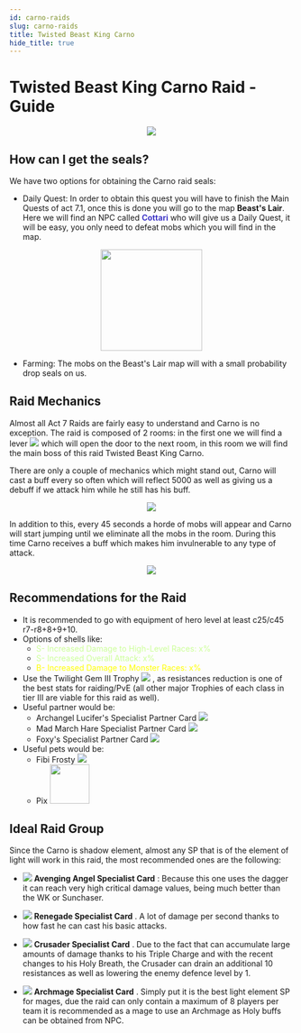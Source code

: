 ```yaml
---
id: carno-raids
slug: carno-raids
title: Twisted Beast King Carno
hide_title: true
---
```


# Twisted Beast King Carno Raid - Guide
<p align="center">
<img src="https://cdn.olympusgg.com/images/monsters/3028.png"/></p>

## How can I get the seals?

We have two options for obtaining the Carno raid seals:

- Daily Quest: In order to obtain this quest you will have to finish the Main Quests of act 7.1, once this is done you will go to the map **Beast's Lair**. Here we will find an NPC called <font color="#423AC8">**Cottari**</font> who will give us a Daily Quest, it will be easy, you only need to defeat mobs which you will find in the map.


<p align="center">
<img width= "180px" src="https://imageshack.com/i/polTjkkBp"/></p>

- Farming: The mobs on the Beast's Lair map will with a small probability drop seals on us.

## Raid Mechanics

Almost all Act 7 Raids are fairly easy to understand and Carno is no exception. The raid is composed of 2 rooms: in the first one we will find a lever ![](https://imageshack.com/i/poeMcLMPp) which will open the door to the next room, in this room we will find the main boss of this raid Twisted Beast King Carno. 

There are only a couple of mechanics which might stand out, Carno will cast a buff every so often which will reflect 5000 as well as giving us a debuff if we attack him while he still has his buff.

<p align="center">
<img src="https://imageshack.com/i/pnlhM0ZWp"/></p>

In addition to this, every 45 seconds a horde of mobs will appear and Carno will start jumping until we eliminate all the mobs in the room. 
During this time Carno receives a buff which makes him invulnerable to any type of attack.

<p align="center">
<img src="https://imageshack.com/i/pnZT7H9vp"/></p>

## Recommendations for the Raid
- It is recommended to go with equipment of hero level at least c25/c45 r7-r8+8+9+10.
- Options of shells like: 
	- <font color="#ccff99">S- Increased Damage to High-Level Races: x%</font>
	- <font color="#ccff99">S- Increased Overall Attack: x%</font>
	- <font color="#ffff00">B- Increased Damage to Monster Races: x%</font>
- Use the Twilight Gem III Trophy ![](https://imageshack.com/i/pnGxom6Kp) , as resistances reduction is one of the best stats for raiding/PvE (all other major Trophies of each class in tier III are viable for this raid as well).
- Useful partner would be:
	- Archangel Lucifer's Specialist Partner Card ![](https://cdn.olympusgg.com/images/2697.png)
	- Mad March Hare Specialist Partner Card ![](https://cdn.olympusgg.com/images/4122.png)
	- Foxy's Specialist Partner Card ![](https://cdn.olympusgg.com/images/2672.png)
-   Useful pets would be: 
	- Fibi Frosty ![](https://cdn.olympusgg.com/images/8670.png)
    - Pix <a align="center"><img width= "70px" src="https://cdn.olympusgg.com/images/monsters/653.png"/></a>

## Ideal Raid Group

Since the Carno is shadow element, almost any SP that is of the element of light will work in this raid, the most recommended ones are the following:

- ![](https://cdn.olympusgg.com/images/2707.png)  **Avenging Angel Specialist Card** : Because this one uses the dagger it can reach very high critical damage values, being much better than the WK or Sunchaser.

- ![](https://cdn.olympusgg.com/images/2706.png) **Renegade Specialist Card** . A lot of damage per second thanks to how fast he can cast his basic attacks.

- ![](https://cdn.olympusgg.com/images/909.png) **Crusader Specialist Card** . Due to the fact that can accumulate large amounts of damage thanks to his Triple Charge and with the recent changes to his Holy Breath, the Crusader can drain an additional 10 resistances as well as lowering the enemy defence level by 1.

- ![](https://cdn.olympusgg.com/images/2708.png) **Archmage Specialist Card** . Simply put it is the best light element SP for mages, due the raid can only contain a maximum of 8 players per team it is recommended as a mage to use an Archmage as Holy buffs can be obtained from NPC.